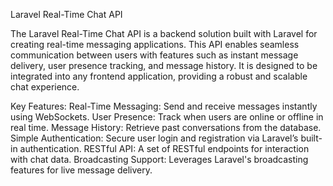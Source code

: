 Laravel Real-Time Chat API

The Laravel Real-Time Chat API is a backend solution built with Laravel for creating real-time messaging applications. This API enables seamless communication between users with features such as instant message delivery, user presence tracking, and message history. It is designed to be integrated into any frontend application, providing a robust and scalable chat experience.

Key Features:
Real-Time Messaging: Send and receive messages instantly using WebSockets.
User Presence: Track when users are online or offline in real time.
Message History: Retrieve past conversations from the database.
Simple Authentication: Secure user login and registration via Laravel’s built-in authentication.
RESTful API: A set of RESTful endpoints for interaction with chat data.
Broadcasting Support: Leverages Laravel's broadcasting features for live message delivery.
